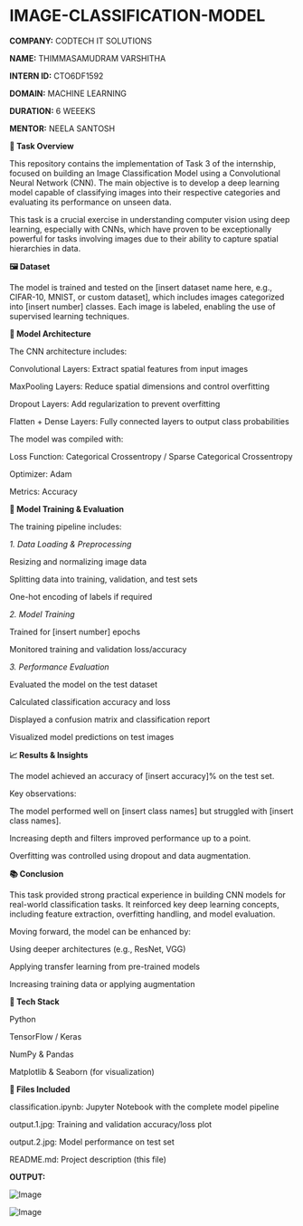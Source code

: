 # IMAGE-CLASSIFICATION-MODEL

**COMPANY:** CODTECH IT SOLUTIONS

**NAME:** THIMMASAMUDRAM VARSHITHA

**INTERN ID:** CTO6DF1592

**DOMAIN:** MACHINE LEARNING

**DURATION:** 6 WEEEKS

**MENTOR:** NEELA SANTOSH

**📝 Task Overview**

This repository contains the implementation of Task 3 of the internship, focused on building an Image Classification Model using a Convolutional Neural Network (CNN). The main objective is to develop a deep learning model capable of classifying images into their respective categories and evaluating its performance on unseen data.

This task is a crucial exercise in understanding computer vision using deep learning, especially with CNNs, which have proven to be exceptionally powerful for tasks involving images due to their ability to capture spatial hierarchies in data.

**🖼️ Dataset**

The model is trained and tested on the [insert dataset name here, e.g., CIFAR-10, MNIST, or custom dataset], which includes images categorized into [insert number] classes. Each image is labeled, enabling the use of supervised learning techniques.

**🧠 Model Architecture**

The CNN architecture includes:

Convolutional Layers: Extract spatial features from input images

MaxPooling Layers: Reduce spatial dimensions and control overfitting

Dropout Layers: Add regularization to prevent overfitting

Flatten + Dense Layers: Fully connected layers to output class probabilities

The model was compiled with:

Loss Function: Categorical Crossentropy / Sparse Categorical Crossentropy

Optimizer: Adam

Metrics: Accuracy

**🔬 Model Training & Evaluation**

The training pipeline includes:

_1. Data Loading & Preprocessing_

Resizing and normalizing image data

Splitting data into training, validation, and test sets

One-hot encoding of labels if required

_2. Model Training_

Trained for [insert number] epochs

Monitored training and validation loss/accuracy

_3. Performance Evaluation_

Evaluated the model on the test dataset

Calculated classification accuracy and loss

Displayed a confusion matrix and classification report

Visualized model predictions on test images

**📈 Results & Insights**

The model achieved an accuracy of [insert accuracy]% on the test set.

Key observations:

The model performed well on [insert class names] but struggled with [insert class names].

Increasing depth and filters improved performance up to a point.

Overfitting was controlled using dropout and data augmentation.

**📚 Conclusion**

This task provided strong practical experience in building CNN models for real-world classification tasks. It reinforced key deep learning concepts, including feature extraction, overfitting handling, and model evaluation.

Moving forward, the model can be enhanced by:

Using deeper architectures (e.g., ResNet, VGG)

Applying transfer learning from pre-trained models

Increasing training data or applying augmentation

**🔧 Tech Stack**

Python

TensorFlow / Keras

NumPy & Pandas

Matplotlib & Seaborn (for visualization)

**📁 Files Included**

classification.ipynb: Jupyter Notebook with the complete model pipeline

output.1.jpg: Training and validation accuracy/loss plot

output.2.jpg: Model performance on test set

README.md: Project description (this file)

**OUTPUT:**

![Image](https://github.com/user-attachments/assets/1261b40b-d6f0-4ecf-b626-a0146cb20a0e)

![Image](https://github.com/user-attachments/assets/a3ce1629-b398-4813-9b2d-b19595527ae0)



